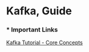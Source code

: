 # Kafka, Guide

### * Important Links
[Kafka Tutorial - Core Concepts](https://www.youtube.com/watch?v=udnX21__SuU)
